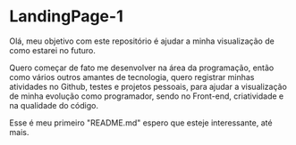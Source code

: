 # LandingPage-1
Olá, meu objetivo com este repositório é ajudar a minha visualização de como estarei no futuro.

Quero começar de fato me desenvolver na área da programação, então como vários outros amantes de tecnologia, quero registrar minhas atividades no Github, testes e projetos pessoais, para ajudar a visualização de minha evolução como programador, sendo no Front-end, criatividade e na qualidade do código.

Esse é meu primeiro "README.md" espero que esteje interessante, até mais.
